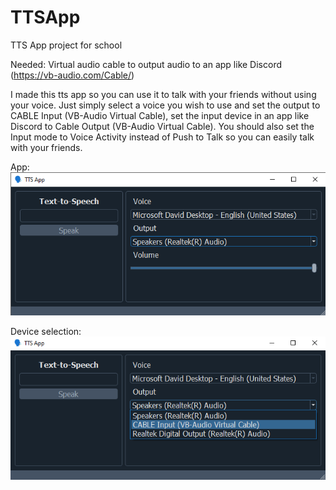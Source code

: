 # TTSApp
TTS App project for school

Needed: Virtual audio cable to output audio to an app like Discord (https://vb-audio.com/Cable/)

I made this tts app so you can use it to talk with your friends without using your voice. 
Just simply select a voice you wish to use and set the output to CABLE Input (VB-Audio Virtual Cable), set the input device in an app like Discord to Cable Output (VB-Audio Virtual Cable). You should also set the Input mode to Voice Activity instead of Push to Talk so you can easily talk with your friends.

App:
![App](https://github.com/DavidMilicic/TTSApp/blob/main/img/appLook.png)

Device selection:
![Device](https://github.com/DavidMilicic/TTSApp/blob/main/img/appDeviceSelection.png)
